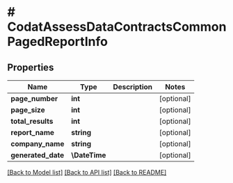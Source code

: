 # # CodatAssessDataContractsCommonPagedReportInfo

## Properties

Name | Type | Description | Notes
------------ | ------------- | ------------- | -------------
**page_number** | **int** |  | [optional]
**page_size** | **int** |  | [optional]
**total_results** | **int** |  | [optional]
**report_name** | **string** |  | [optional]
**company_name** | **string** |  | [optional]
**generated_date** | **\DateTime** |  | [optional]

[[Back to Model list]](../../README.md#models) [[Back to API list]](../../README.md#endpoints) [[Back to README]](../../README.md)

